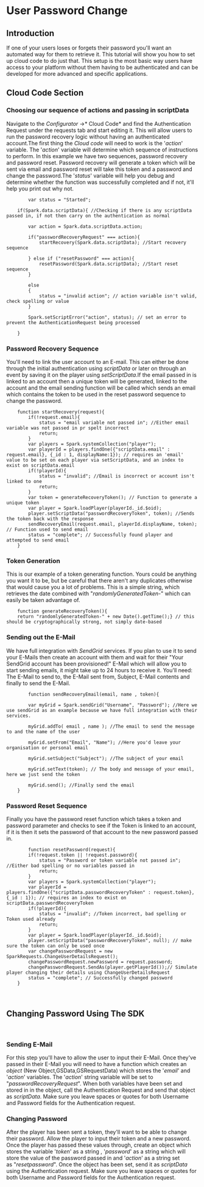 # User Password Change


## Introduction

If one of your users loses or forgets their password you'll want an automated way for them to retrieve it. This tutorial will show you how to set up cloud code to do just that. This setup is the most basic way users have access to your platform without them having to be authenticated and can be developed for more advanced and specific applications.    

## Cloud Code Section

### Choosing our sequence of actions and passing in scriptData

Navigate to the *Configurator* ->* Cloud Code* and find the Authentication Request under the requests tab and start editing it. This will allow users to run the password recovery logic without having an authenticated account.The first thing the *Cloud* *code* will need to work is the '*action*' variable. The '*action*' variable will determine which sequence of instructions to perform. In this example we have two sequences, password recovery and password reset. Password recovery will generate a token which will be sent via email and password reset will take this token and a password and change the password.The '*status*' variable will help you debug and determine whether the function was successfully completed and if not, it'll help you print out why not.

```    
    	var status = "Started";

    if(Spark.data.scriptData){ //Checking if there is any scriptData passed in, if not then carry on the authentication as normal

        var action = Spark.data.scriptData.action;

        if("passwordRecoveryRequest" === action){
            startRecovery(Spark.data.scriptData); //Start recovery sequence

        } else if ("resetPassword" === action){
            resetPassword(Spark.data.scriptData); //Start reset sequence
        }

        else
        {
            status = "invalid action"; // action variable isn't valid, check spelling or value
        }

        Spark.setScriptError("action", status); // set an error to prevent the AuthenticationRequest being processed

    }
```  

### Password Recovery Sequence

You'll need to link the user account to an E-mail. This can either be done through the initial authentication using *scriptData* or later on through an event by saving it on the player using *setScriptData*.If the email passed in is linked to an account then a unique token will be generated, linked to the account and the email sending function will be called which sends an email which contains the token to be used in the reset password sequence to change the password.

```  
    function startRecovery(request){
        if(!request.email){
            status = "email variable not passed in"; //Either email variable was not passed in pr spelt incorrect
            return;
        }
        var players = Spark.systemCollection("player");
        var playerId = players.findOne({"scriptData.email" : request.email}, {_id : 1, displayName:1}); // requires an 'email' value to be set on each player via setScriptData, and an index to exist on scriptData.email
        if(!playerId){
            status = "invalid"; //Email is incorrect or account isn't linked to one
            return;
        }
        var token = generateRecoveryToken(); // Function to generate a unique token
        var player = Spark.loadPlayer(playerId._id.$oid);
        player.setScriptData("passwordRecoveryToken", token); //Sends the token back with the response
        sendRecoveryEmail(request.email, playerId.displayName, token); // Function used to send email
        status = "complete"; // Successfully found player and attempted to send email
    }
```  	


### Token Generation

This is our example of a token generating function. Yours could be anything you want it to be, but be careful that there aren't any duplicates otherwise that would cause you a lot of problems. This is a simple string, which retrieves the date combined with "*randomlyGeneratedToken-*" which can easily be taken advantage of.


    	function generateRecoveryToken(){
        return "randomlyGeneratedToken-" + new Date().getTime();} // this should be cryptographically strong, not simply date-based


### Sending out the E-Mail

We have full integration with *SendGrid* services. If you plan to use it to send your E-Mails then create an account with them and wait for their "Your SendGrid account has been provisioned!" E-Mail which will allow you to start sending emails, it might take up to 24 hours to receive it. You'll need: The E-Mail to send to, the E-Mail sent from, Subject, E-Mail contents and finally to send the E-Mail.

```    
    	function sendRecoveryEmail(email, name , token){

        var myGrid = Spark.sendGrid("Username", "Password"); //Here we use sendGrid as an example because we have full integration with their services.

        myGrid.addTo( email , name ); //The email to send the message to and the name of the user

        myGrid.setFrom("Email", "Name"); //Here you'd leave your organisation or personal email

        myGrid.setSubject("Subject"); //The subject of your email

        myGrid.setText(token); // The body and message of your email, here we just send the token

        myGrid.send(); //Finally send the email
    }
```    

### Password Reset Sequence

Finally you have the password reset function which takes a token and password parameter and checks to see if the Token is linked to an account, if it is then it sets the password of that account to the new password passed in.

```    
    	function resetPassword(request){
        if(!request.token || !request.password){
            status = "Password or token variable not passed in";  //Either bad spelling or no variables passed in
            return;
        }
        var players = Spark.systemCollection("player");
        var playerId = players.findOne({"scriptData.passwordRecoveryToken" : request.token}, {_id : 1}); // requires an index to exist on scriptData.passwordRecoveryToken
        if(!playerId){
            status = "invalid"; //Token incorrect, bad spelling or Token used already
            return;
        }
        var player = Spark.loadPlayer(playerId._id.$oid);
        player.setScriptData("passwordRecoveryToken", null); // make sure the token can only be used once
        var changePasswordRequest = new SparkRequests.ChangeUserDetailsRequest();
        changePasswordRequest.newPassword = request.password;
        changePasswordRequest.SendAs(player.getPlayerId());// Simulate player changing their details using ChangeUserDetailsRequest
        status = "complete"; // Successfully changed password
    }
```


 

## Changing Password Using The SDK

 

### Sending E-Mail

For this step you'll have to allow the user to input their E-Mail. Once they've passed in their E-Mail you will need to have a function which creates an *object* (New Object,GSData,GSRequestData) which stores the '*email*' and '*action*' variables. The '*action*' string variable will be set to "*passwordRecoveryRequest*". When both variables have been set and stored in in the object, call the Authentication Request and send that object as *scriptData*. Make sure you leave spaces or quotes for both Username and Password fields for the Authentication request.


### Changing Password

After the player has been sent a token, they'll want to be able to change their password. Allow the player to input their token and a new password. Once the player has passed these values through, create an object which stores the variable '*token*' as a string , '*password*' as a string which will store the value of the password passed in and '*action*' as a string set as "*resetpassword*". Once the object has been set, send it as *scriptData* using the Authentication request. Make sure you leave spaces or quotes for both Username and Password fields for the Authentication request.
